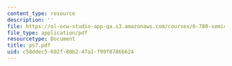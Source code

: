 ```yaml
---
content_type: resource
description: ''
file: https://ol-ocw-studio-app-qa.s3.amazonaws.com/courses/6-780-semiconductor-manufacturing-spring-2003/c58ddec5692f80b247a1f99f0786b624_ps7.pdf
file_type: application/pdf
resourcetype: Document
title: ps7.pdf
uid: c58ddec5-692f-80b2-47a1-f99f0786b624
---
```

